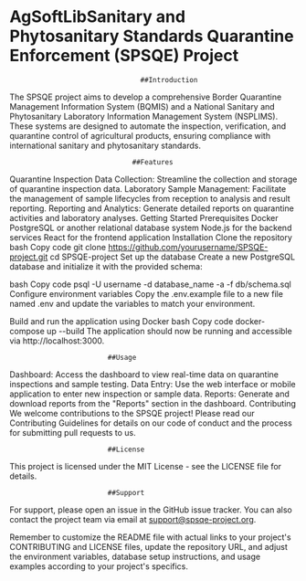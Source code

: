 # AgSoftLibSanitary and Phytosanitary Standards Quarantine Enforcement (SPSQE) Project
                                    ##Introduction
                                    
The SPSQE project aims to develop a comprehensive Border Quarantine Management Information System (BQMIS) and a National Sanitary and
Phytosanitary Laboratory Information Management System (NSPLIMS). These systems are designed to automate the inspection, verification,
and quarantine control of agricultural products, ensuring compliance with international sanitary and phytosanitary standards.

                                  ##Features
Quarantine Inspection Data Collection: Streamline the collection and storage of quarantine inspection data.
Laboratory Sample Management: Facilitate the management of sample lifecycles from reception to analysis and result reporting.
Reporting and Analytics: Generate detailed reports on quarantine activities and laboratory analyses.
Getting Started
Prerequisites
Docker
PostgreSQL or another relational database system
Node.js for the backend services
React for the frontend application
Installation
Clone the repository
bash
Copy code
git clone https://github.com/yourusername/SPSQE-project.git
cd SPSQE-project
Set up the database
Create a new PostgreSQL database and initialize it with the provided schema:

bash
Copy code
psql -U username -d database_name -a -f db/schema.sql
Configure environment variables
Copy the .env.example file to a new file named .env and update the variables to match your environment.

Build and run the application using Docker
bash
Copy code
docker-compose up --build
The application should now be running and accessible via http://localhost:3000.

                            ##Usage
Dashboard: Access the dashboard to view real-time data on quarantine inspections and sample testing.
Data Entry: Use the web interface or mobile application to enter new inspection or sample data.
Reports: Generate and download reports from the "Reports" section in the dashboard.
Contributing
We welcome contributions to the SPSQE project! Please read our Contributing Guidelines for details on our code of conduct and the process for submitting pull requests to us.

                            ##License
This project is licensed under the MIT License - see the LICENSE file for details.

                            ##Support
For support, please open an issue in the GitHub issue tracker. You can also contact the project team via email at support@spsqe-project.org.

Remember to customize the README file with actual links to your project's CONTRIBUTING and LICENSE files, update the repository URL, and adjust the environment variables, database setup instructions, and usage examples according to your project's specifics.






